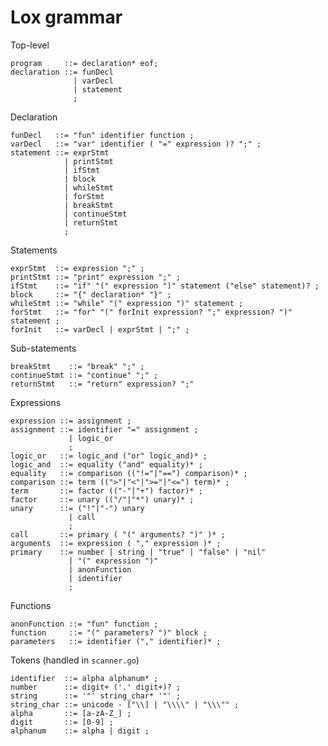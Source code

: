 # Lox grammar

Top-level

    program     ::= declaration* eof;
    declaration ::= funDecl
                  | varDecl
                  | statement
                  ;

Declaration

    funDecl   ::= "fun" identifier function ;
    varDecl   ::= "var" identifier ( "=" expression )? ";" ;
    statement ::= exprStmt
                | printStmt
                | ifStmt
                | block
                | whileStmt
                | forStmt
                | breakStmt
                | continueStmt
                | returnStmt
                ;

Statements

    exprStmt  ::= expression ";" ;
    printStmt ::= "print" expression ";" ;
    ifStmt    ::= "if" "(" expression ")" statement ("else" statement)? ;
    block     ::= "{" declaration* "}" ;
    whileStmt ::= "while" "(" expression ")" statement ;
    forStmt   ::= "for" "(" forInit expression? ";" expression? ")" statement ;
    forInit   ::= varDecl | exprStmt | ";" ;

Sub-statements

    breakStmt    ::= "break" ";" ;
    continueStmt ::= "continue" ";" ;
    returnStmt   ::= "return" expression? ";"

Expressions

    expression ::= assignment ;
    assignment ::= identifier "=" assignment ;
                 | logic_or
                 ;
    logic_or   ::= logic_and ("or" logic_and)* ;
    logic_and  ::= equality ("and" equality)* ;
    equality   ::= comparison (("!="|"==") comparison)* ;
    comparison ::= term ((">"|"<"|">="|"<=") term)* ;
    term       ::= factor (("-"|"+") factor)* ;
    factor     ::= unary (("/"|"*") unary)* ;
    unary      ::= ("!"|"-") unary
                 | call
                 ;
    call       ::= primary ( "(" arguments? ")" )* ;
    arguments  ::= expression ( "," expression )* ;
    primary    ::= number | string | "true" | "false" | "nil"
                 | "(" expression ")"
                 | anonFunction
                 | identifier
                 ;

Functions

    anonFunction ::= "fun" function ;
    function     ::= "(" parameters? ")" block ;
    parameters   ::= identifier ("," identifier)* ;


Tokens (handled in `scanner.go`)

    identifier  ::= alpha alphanum* ;
    number      ::= digit+ ('.' digit+)? ;
    string      ::= '"' string_char* '"' ;
    string_char ::= unicode - ["\\] | "\\\\" | "\\\"" ;
    alpha       ::= [a-zA-Z_] ;
    digit       ::= [0-9] ;
    alphanum    ::= alpha | digit ;

